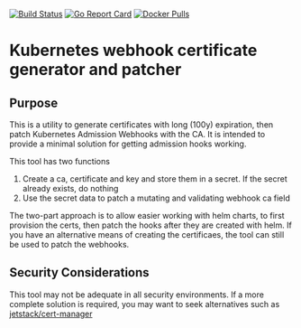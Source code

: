 [![Build Status](https://dev.azure.com/jet-opensource/opensource/_apis/build/status/kube-webhook-certgen/kube-webhook-certgen.master?branchName=master)](https://dev.azure.com/jet-opensource/opensource/_build/latest?definitionId=13&branchName=master)
[![Go Report Card](https://goreportcard.com/badge/github.com/jet/kube-webhook-certgen)](https://goreportcard.com/report/github.com/jet/kube-webhook-certgen)
[![Docker Pulls](https://img.shields.io/docker/pulls/jettech/kube-webhook-certgen.svg)](https://hub.docker.com/r/jettech/kube-webhook-certgen)

# Kubernetes webhook certificate generator and patcher


## Purpose
This is a utility to generate certificates with long (100y) expiration, then patch Kubernetes Admission Webhooks with the CA. It is intended to provide a minimal solution for getting admission hooks working.

This tool has two functions
1. Create a ca, certificate and key and store them in a secret. If the secret already exists, do nothing
2. Use the secret data to patch a mutating and validating webhook ca field

The two-part approach is to allow easier working with helm charts, to first provision the certs, then patch the hooks after they are created with helm. If you have an alternative means of creating the certificaes, the tool can still be used to patch the webhooks.

## Security Considerations
This tool may not be adequate in all security environments. If a more complete solution is required, you may want to seek alternatives such as [jetstack/cert-manager](https://github.com/jetstack/cert-manager)

